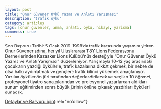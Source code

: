 ```yaml
---
layout: post
title: "Onur Güvener Öykü Yazma ve Anlatı Yarışması"
description: "trafik oyku"
category: articles
tags: [onur guvenler, anma, anlati, oyku, hikaye, yarisma]
comments: true
---
```


Son Başvuru Tarihi: 5 Ocak 2019.
1998’de trafik kazasında yaşamını yitiren Onur Güvener adına, her yıl Uluslararası 118Y Lions Federasyonu Derneklerinden Kazasker Lions Kulübü’nün desteğiyle “Onur Güvener Öykü Yazma ve Anlatı Yarışması” düzenleniyor. Yarışmayla 10-12 yaş arasındaki çocukların yazdığı öykülerle, trafik kazalarına dikkat çekmek, bir nebze de olsa halkı aydınlatmak ve gençlere trafik bilinci yüklemek amaçlanıyor. Yazılan öyküler ön jüri tarafından değerlendirilecek ve seçilen 10 öğrenci, profesyonel tiyatro sanatçılarından ve profesyonel yazarlardan aldıkları sunum eğitiminden sonra büyük jürinin önüne çıkarak yazdıkları öyküleri sunacak.

[Detaylar ve Başvuru için](http://www.milliyet.com.tr/onur-guvener-anisina-16-nci-oyku-gundem-2767878/){:rel="nofollow"}